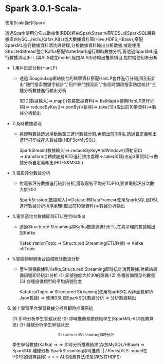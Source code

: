 # Spark 3.0.1-Scala-
使用Scala操作Spark

透過Spark使用分佈式數據集(RDD)經由SparkStream搭配DSL或SparkSQL將數據庫(MySQL,redis,Kafak,K8s)或大數據資料庫(Hive,HDFS,HBase),搭配SparkML進行數據資料清洗與建模,分析數據資料輸出分析數據,或是使用StructedStream整合Kafka搭配WaterMark進行即時數據分析,再透過SparkML進行數據清理(ETL)與ALS建立model,經由ALS即時輸出推薦項目,提供給使用者分析

- 1.用戶日誌分析(HanLP)
  - 透過 SougouLog網站後台的點擊資料搭配HanLP套件進行分詞,個別統計出"熱門搜索關鍵字統計","用戶熱門搜索詞","各個時間段搜索熱度統計"三種分析數據進行輸出分析
  
    RDD(數據輸入)=>.map()(包裝數據資料)=>.flatMap()(使用HanLP進行分詞)=>.reduceByKey()=>.sortBy()(排序)=>.take(10)(取出前10筆資料)=>數據分析輸出
    
- 2.及時數據處理
  - 將即時數據透過滑動動窗口進行數據分割,再取出前3排名,透過自定義輸出進行打印或存入數據庫(HDFSorMySQL)
  
    SparkStream(數據輸入)=>.reduceByKeyAndWindow()滑動窗口=>.transform()轉成底層RDD進行排序處理=>.take(3)(取出前3筆資料)=>數據分析自定義輸出(HDFS&MSQL)

- 3.電影評分數據分析

  - 對電影評分數據進行統計分析,獲取電影平均分TOP10,要求電影評分次數大於200
 
    SparkSession(數據輸入)=>Dataset轉DataFrame=>使用SparkSQL跟DSL進行數據分析排序處理(取出前10筆資料)=>數據分析輸出

- 4.電信基地台數據即時ETL(整合Kafka)

  - 透過Structured Streaming將Kafka數據源進行ETL,在將清理的數據輸出回Kafka
  
    Kafak stationTopic => Structured Streaming(ETL數據) => Kafka etlTopic

- 5.智能物聯網後台設備統計數據分析
    
  - 產生設備數據到Kafka,Structured Streaming即時統計消費數據,對網站設備訊號即時統計分析
    (1) 訊號強度大於30的設備
    (2) 各種設備類型的數量
    (3) 各種設備類型的平均訊號強度
    
    Kafak iotTopic => Structured Streaming(使用SparkSQL內痔函數解析Json數據) => 使用DSL跟SparkSQL數據分析 => 分析數據輸出

6. 線上學習平台學習數據分析與即時推薦系統 

    (1) 即時分析學生答題狀況
    (2) 即時推薦易錯題給學生(SparkML-ALS推薦算法)
    (3) 離線分析學生學習狀況

                            StructuredStreaming即時分析
    學生學習數據(Kafka) =>                               => 即時分析推薦結果(存放MySQL/HBase) => SparkSQL離線分析
                            SparkStreaming即時推薦
                                    ||
                                    \/
                                    Redis(ALS-model在HDFS的儲存路徑)  < = >   ALS推薦算法模型(存放在HDFS)
